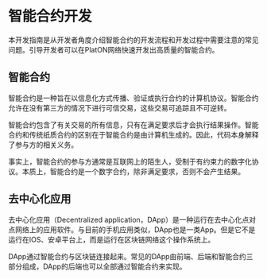# 智能合约开发

本开发指南是从开发者角度介绍智能合约的开发流程和开发过程中需要注意的常见问题。引导开发者可以在PlatON网络快速开发出高质量的智能合约。

## 智能合约

智能合约是一种旨在以信息化方式传播、验证或执行合约的计算机协议。智能合约允许在没有第三方的情况下进行可信交易，这些交易可追踪且不可逆转。

智能合约包含了有关交易的所有信息，只有在满足要求后才会执行结果操作。智能合约和传统纸质合约的区别在于智能合约是由计算机生成的。因此，代码本身解释了参与方的相关义务。

事实上，智能合约的参与方通常是互联网上的陌生人，受制于有约束力的数字化协议。本质上，智能合约是一个数字合约，除非满足要求，否则不会产生结果。

## 去中心化应用

去中心化应用（Decentralized application，DApp）是一种运行在去中心化点对点网络上的应用软件。与目前的手机应用类似，DApp也是一类App。但是它不是运行在IOS、安卓平台上，而是运行在区块链网络这个操作系统上。

DApp通过智能合约与区块链连接起来。常见的DApp由前端、后端和智能合约三部分组成，DApp的后端也可以全部通过智能合约来实现。

